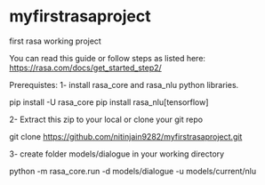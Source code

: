 # myfirstrasaproject
first rasa working project

You can read this guide or follow steps as listed here: https://rasa.com/docs/get_started_step2/  

Prerequistes:
1- install rasa_core and rasa_nlu python libraries. 

pip install -U rasa_core
pip install rasa_nlu[tensorflow]

2- Extract this zip to your local or clone your git repo

git clone https://github.com/nitinjain9282/myfirstrasaproject.git

3- create folder models/dialogue in your working directory

python -m rasa_core.run -d models/dialogue -u models/current/nlu

